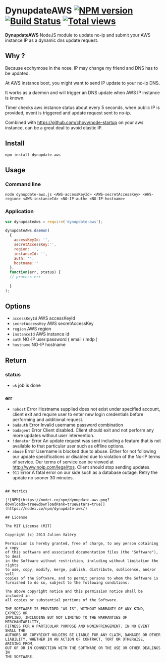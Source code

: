 # DynupdateAWS [![NPM version](https://badge.fury.io/js/dynupdate-aws.png)](http://badge.fury.io/js/dynupdate-aws) [![Build Status](https://travis-ci.org/darul75/dynupdate-aws.png?branch=master)](https://travis-ci.org/darul75/dynupdate-aws) [![Total views](https://sourcegraph.com/api/repos/github.com/darul75/dynupdate-aws/counters/views.png)](https://sourcegraph.com/github.com/darul75/dynupdate-aws)

**DynupdateAWS** NodeJS module to update no-ip and submit your AWS instance IP as a dynamic dns update request.

## Why ?

Because ecchymose in the nose. IP may change my friend and DNS has to be updated.

At AWS instance boot, you might want to send IP update to your no-ip DNS.

It works as a daemon and will trigger an DNS update when AWS IP instance is known.

Timer checks aws instance status about every 5 seconds, when public IP is provided, event is triggered and update request sent to no-ip.

Combined with https://github.com/chovy/node-startup on your aws instance, can be a great deal to avoid elastic IP.

## Install

~~~
npm install dynupdate-aws
~~~

## Usage

### Command line
```
node dynupdate-aws.js <AWS-accessKeyId> <AWS-secretAccessKey> <AWS-region> <AWS-instanceId> <NO-IP-auth> <NO-IP-hostname>
```

### Application
```javascript
var dynupdateAws = require('dynupdate-aws');

dynupdateAws.daemon(
  {
    accessKeyId: '', 
    secretAccessKey:'', 
    region: '', 
    instanceId: '',
    auth: '',
    hostname:''
  }, 
  function(err, status) {
  // process err
  
  }
);
```

## Options

* `accessKeyId` AWS accessKeyId
* `secretAccessKey` AWS secretAccessKey
* `region` AWS region
* `instanceId` AWS instance id
* `auth` NO-IP user:password ( email / mdp )
* `hostname` NO-IP hostname
        
## Return    

### status
* `ok` job is done

### err
* `nohost`  Error Hostname supplied does not exist under specified account, client exit and require user to enter new login credentials before performing and additional request.
* `badauth`  Error Invalid username password combination
* `badagent` Error Client disabled. Client should exit and not perform any more updates without user intervention.
* `!donator` Error An update request was sent including a feature that is not available to that particular user such as offline options.
* `abuse` Error Username is blocked due to abuse. Either for not following our update specifications or disabled due to violation of the No-IP terms of service. Our terms of service can be viewed at http://www.noip.com/legal/tos. Client should stop sending updates.
* `911` Error A fatal error on our side such as a database outage. Retry the update no sooner 30 minutes.
~~~

## Metrics

[![NPM](https://nodei.co/npm/dynupdate-aws.png?downloads=true&downloadRank=true&stars=true)](https://nodei.co/npm/dynupdate-aws/)

## License

The MIT License (MIT)

Copyright (c) 2013 Julien Valéry

Permission is hereby granted, free of charge, to any person obtaining a copy
of this software and associated documentation files (the "Software"), to deal
in the Software without restriction, including without limitation the rights
to use, copy, modify, merge, publish, distribute, sublicense, and/or sell
copies of the Software, and to permit persons to whom the Software is
furnished to do so, subject to the following conditions:

The above copyright notice and this permission notice shall be included in
all copies or substantial portions of the Software.

THE SOFTWARE IS PROVIDED "AS IS", WITHOUT WARRANTY OF ANY KIND, EXPRESS OR
IMPLIED, INCLUDING BUT NOT LIMITED TO THE WARRANTIES OF MERCHANTABILITY,
FITNESS FOR A PARTICULAR PURPOSE AND NONINFRINGEMENT. IN NO EVENT SHALL THE
AUTHORS OR COPYRIGHT HOLDERS BE LIABLE FOR ANY CLAIM, DAMAGES OR OTHER
LIABILITY, WHETHER IN AN ACTION OF CONTRACT, TORT OR OTHERWISE, ARISING FROM,
OUT OF OR IN CONNECTION WITH THE SOFTWARE OR THE USE OR OTHER DEALINGS IN
THE SOFTWARE.
